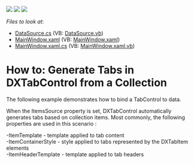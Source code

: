 <!-- default badges list -->
![](https://img.shields.io/endpoint?url=https://codecentral.devexpress.com/api/v1/VersionRange/128642070/10.1.11%2B)
[![](https://img.shields.io/badge/Open_in_DevExpress_Support_Center-FF7200?style=flat-square&logo=DevExpress&logoColor=white)](https://supportcenter.devexpress.com/ticket/details/E3343)
[![](https://img.shields.io/badge/📖_How_to_use_DevExpress_Examples-e9f6fc?style=flat-square)](https://docs.devexpress.com/GeneralInformation/403183)
<!-- default badges end -->
<!-- default file list -->
*Files to look at*:

* [DataSource.cs](./CS/DXTabControl_DataBinding/DataSource.cs) (VB: [DataSource.vb](./VB/DXTabControl_DataBinding/DataSource.vb))
* [MainWindow.xaml](./CS/DXTabControl_DataBinding/MainWindow.xaml) (VB: [MainWindow.xaml](./VB/DXTabControl_DataBinding/MainWindow.xaml))
* [MainWindow.xaml.cs](./CS/DXTabControl_DataBinding/MainWindow.xaml.cs) (VB: [MainWindow.xaml.vb](./VB/DXTabControl_DataBinding/MainWindow.xaml.vb))
<!-- default file list end -->
# How to: Generate Tabs in DXTabControl from a Collection


<p>The following example demonstrates how to bind a TabControl to data. </p>
<p>When the ItemsSource property is set, DXTabControl automatically generates tabs based on collection items. Most commonly, the following properties are used in this scenario :</p>
<p>-ItemTemplate - template applied to tab content<br>-ItemContainerStyle - style applied to tabs represented by the DXTabItem elements<br>-ItemHeaderTemplate - template applied to tab headers</p>

<br/>


